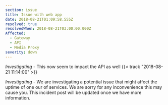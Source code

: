 ```yaml
---
section: issue
title: Issue with web app
date: 2018-08-21T01:09:58.555Z
resolved: true
resolvedWhen: 2018-08-21T03:00:00.000Z
Affected:
  - Gateway
  - API
  - Media Proxy
severity: down
---
```

_Investigating_ - This now seem to impact the API as well {{< track "2018-08-21 11:14:00" >}}

_Investigating_ - We are investigating a potential issue that might affect the uptime of one our of services. We are sorry for any inconvenience this may cause you. This incident post will be updated once we have more information.

